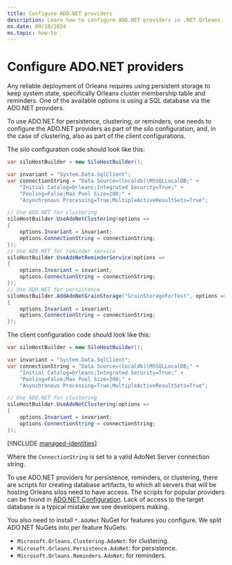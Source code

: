 ```yaml
---
title: Configure ADO.NET providers
description: Learn how to configure ADO.NET providers in .NET Orleans.
ms.date: 09/10/2024
ms.topic: how-to
---
```


# Configure ADO.NET providers

Any reliable deployment of Orleans requires using persistent storage to keep system state, specifically Orleans cluster membership table and reminders. One of the available options is using a SQL database via the ADO.NET providers.

To use ADO.NET for persistence, clustering, or reminders, one needs to configure the ADO.NET providers as part of the silo configuration, and, in the case of clustering, also as part of the client configurations.

The silo configuration code should look like this:

```csharp
var siloHostBuilder = new SiloHostBuilder();

var invariant = "System.Data.SqlClient";
var connectionString = "Data Source=(localdb)\MSSQLLocalDB;" +
    "Initial Catalog=Orleans;Integrated Security=True;" +
    "Pooling=False;Max Pool Size=200;" +
    "Asynchronous Processing=True;MultipleActiveResultSets=True";

// Use ADO.NET for clustering
siloHostBuilder.UseAdoNetClustering(options =>
{
    options.Invariant = invariant;
    options.ConnectionString = connectionString;
});
// Use ADO.NET for reminder service
siloHostBuilder.UseAdoNetReminderService(options =>
{
    options.Invariant = invariant;
    options.ConnectionString = connectionString;
});
// Use ADO.NET for persistence
siloHostBuilder.AddAdoNetGrainStorage("GrainStorageForTest", options =>
{
    options.Invariant = invariant;
    options.ConnectionString = connectionString;
});
```

The client configuration code should look like this:

```csharp
var siloHostBuilder = new SiloHostBuilder();

var invariant = "System.Data.SqlClient";
var connectionString = "Data Source=(localdb)\MSSQLLocalDB;" +
    "Initial Catalog=Orleans;Integrated Security=True;" +
    "Pooling=False;Max Pool Size=200;" +
    "Asynchronous Processing=True;MultipleActiveResultSets=True";

// Use ADO.NET for clustering
siloHostBuilder.UseAdoNetClustering(options =>
{
    options.Invariant = invariant;
    options.ConnectionString = connectionString;
});
```

[!INCLUDE [managed-identities](../../../includes/managed-identities.md)]

Where the `ConnectionString` is set to a valid AdoNet Server connection string.

To use ADO.NET providers for persistence, reminders, or clustering, there are scripts for creating database artifacts, to which all servers that will be hosting Orleans silos need to have access. The scripts for popular providers can be found in [ADO.NET Configuration](adonet-configuration.md). Lack of access to the target database is a typical mistake we see developers making.

You also need to install `*.AdoNet` NuGet for features you configure. We split ADO.NET NuGets into per feature NuGets:

- `Microsoft.Orleans.Clustering.AdoNet`: for clustering.
- `Microsoft.Orleans.Persistence.AdoNet`: for persistence.
- `Microsoft.Orleans.Reminders.AdoNet`: for reminders.
